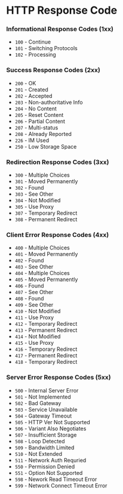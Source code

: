 # HTTP Response Code

### Informational Response Codes (1xx)

+ `100` - Continue
+ `101` - Switching Protocols
+ `102` - Processing

### Success Response Codes (2xx)

+ `200` - OK
+ `201` - Created
+ `202` - Accepted
+ `203` - Non-authoritative Info
+ `204` - No Content
+ `205` - Reset Content
+ `206` - Partial Content
+ `207` - Multi-status
+ `208` - Already Reported
+ `226` - IM Used
+ `250` - Low Storage Space

### Redirection Response Codes (3xx)

+ `300` - Multiple Choices
+ `301` - Moved Permanently
+ `302` - Found
+ `303` - See Other
+ `304` - Not Modified
+ `305` - Use Proxy
+ `307` - Temporary Redirect
+ `308` - Permanent Redirect

### Client Error Response Codes (4xx)

+ `400` - Multiple Choices
+ `401` - Moved Permanently
+ `402` - Found
+ `403` - See Other
+ `404` - Multiple Choices
+ `405` - Moved Permanently
+ `406` - Found
+ `407` - See Other
+ `408` - Found
+ `409` - See Other
+ `410` - Not Modified
+ `411` - Use Proxy
+ `412` - Temporary Redirect
+ `413` - Permanent Redirect
+ `414` - Not Modified
+ `415` - Use Proxy
+ `416` - Temporary Redirect
+ `417` - Permanent Redirect
+ `418` - Temporary Redirect

### Server Error Response Codes (5xx)

+ `500` - Internal Server Error
+ `501` - Not Implemented
+ `502` - Bad Gateway
+ `503` - Service Unavailable
+ `504` - Gateway Timeout
+ `505` - HTTP Ver Not Supported
+ `506` - Variant Also Negotiates
+ `507` - Insufficient Storage
+ `508` - Loop Detected
+ `509` - Bandwidth Limited
+ `510` - Not Extended
+ `511` - Network Auth Requried
+ `550` - Permission Denied
+ `551` - Option Not Supported
+ `598` - Nework Read Timeout Error
+ `599` - Network Connect Timeout Error